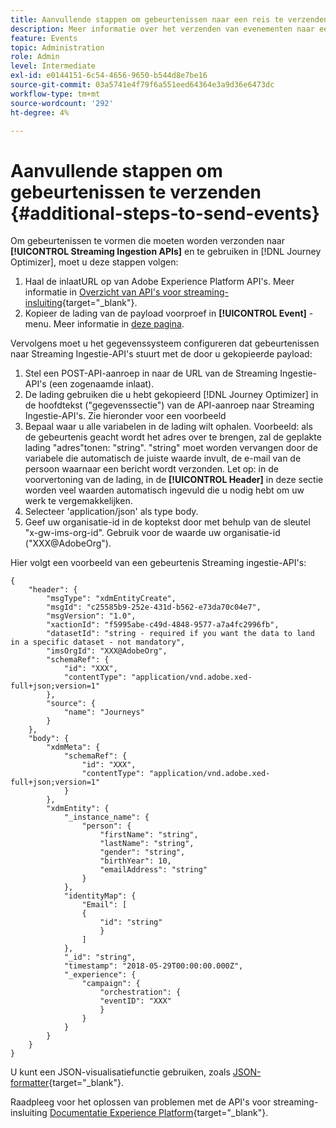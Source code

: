 ```yaml
---
title: Aanvullende stappen om gebeurtenissen naar een reis te verzenden
description: Meer informatie over het verzenden van evenementen naar een reis
feature: Events
topic: Administration
role: Admin
level: Intermediate
exl-id: e0144151-6c54-4656-9650-b544d8e7be16
source-git-commit: 03a5741e4f79f6a551eed64364e3a9d36e6473dc
workflow-type: tm+mt
source-wordcount: '292'
ht-degree: 4%

---
```


# Aanvullende stappen om gebeurtenissen te verzenden {#additional-steps-to-send-events}

Om gebeurtenissen te vormen die moeten worden verzonden naar **[!UICONTROL Streaming Ingestion APIs]** en te gebruiken in [!DNL Journey Optimizer], moet u deze stappen volgen:

1. Haal de inlaatURL op van Adobe Experience Platform API&#39;s. Meer informatie in [Overzicht van API&#39;s voor streaming-insluiting](https://experienceleague.adobe.com/docs/experience-platform/ingestion/streaming/overview.html?lang=nl){target=&quot;_blank&quot;}.
1. Kopieer de lading van de payload voorproef in **[!UICONTROL Event]** -menu. Meer informatie in [deze pagina](../event/about-creating.md#define-the-payload-fields).

Vervolgens moet u het gegevenssysteem configureren dat gebeurtenissen naar Streaming Ingestie-API&#39;s stuurt met de door u gekopieerde payload:

1. Stel een POST-API-aanroep in naar de URL van de Streaming Ingestie-API&#39;s (een zogenaamde inlaat).
1. De lading gebruiken die u hebt gekopieerd [!DNL Journey Optimizer] in de hoofdtekst (&quot;gegevenssectie&quot;) van de API-aanroep naar Streaming Ingestie-API&#39;s. Zie hieronder voor een voorbeeld
1. Bepaal waar u alle variabelen in de lading wilt ophalen. Voorbeeld: als de gebeurtenis geacht wordt het adres over te brengen, zal de geplakte lading &quot;adres&quot;tonen: &quot;string&quot;. &quot;string&quot; moet worden vervangen door de variabele die automatisch de juiste waarde invult, de e-mail van de persoon waarnaar een bericht wordt verzonden. Let op: in de voorvertoning van de lading, in de **[!UICONTROL Header]** in deze sectie worden veel waarden automatisch ingevuld die u nodig hebt om uw werk te vergemakkelijken.
1. Selecteer &#39;application/json&#39; als type body.
1. Geef uw organisatie-id in de koptekst door met behulp van de sleutel &quot;x-gw-ims-org-id&quot;. Gebruik voor de waarde uw organisatie-id (&quot;XXX@AdobeOrg&quot;).

Hier volgt een voorbeeld van een gebeurtenis Streaming ingestie-API&#39;s:

```
{
    "header": {
        "msgType": "xdmEntityCreate",
        "msgId": "c25585b9-252e-431d-b562-e73da70c04e7",
        "msgVersion": "1.0",
        "xactionId": "f5995abe-c49d-4848-9577-a7a4fc2996fb",
        "datasetId": "string - required if you want the data to land in a specific dataset - not mandatory",
        "imsOrgId": "XXX@AdobeOrg",
        "schemaRef": {
            "id": "XXX",
            "contentType": "application/vnd.adobe.xed-full+json;version=1"
        },
        "source": {
            "name": "Journeys"
        }
    },
    "body": {
        "xdmMeta": {
            "schemaRef": {
                "id": "XXX",
                "contentType": "application/vnd.adobe.xed-full+json;version=1"
            }
        },
        "xdmEntity": {
            "_instance_name": {
                "person": {
                    "firstName": "string",
                    "lastName": "string",
                    "gender": "string",
                    "birthYear": 10,
                    "emailAddress": "string"
                }
            },
            "identityMap": {
                "Email": [
                {
                    "id": "string"
                    }
                ]
            },
            "_id": "string",
            "timestamp": "2018-05-29T00:00:00.000Z",
            "_experience": {
                "campaign": {
                    "orchestration": {
                    "eventID": "XXX"
                    }
                }
            }
        }
    }
}
```

U kunt een JSON-visualisatiefunctie gebruiken, zoals [JSON-formatter](https://jsonformatter.curiousconcept.com){target=&quot;_blank&quot;}.

Raadpleeg voor het oplossen van problemen met de API&#39;s voor streaming-insluiting [Documentatie Experience Platform](https://experienceleague.adobe.com/docs/experience-platform/ingestion/streaming/troubleshooting.html){target=&quot;_blank&quot;}.
